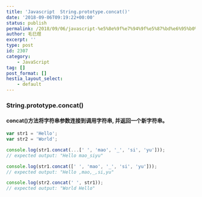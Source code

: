 ```yaml
---
title: 'Javascript  String.prototype.concat()'
date: '2018-09-06T09:19:22+00:00'
status: publish
permalink: /2018/09/06/javascript-%e5%8e%9f%e7%94%9f%e5%87%bd%e6%95%b0%e7%94%a8%e6%b3%95%e6%94%b6%e5%bd%95
author: 毛巳煜
excerpt: ''
type: post
id: 2307
category:
    - JavaScript
tag: []
post_format: []
hestia_layout_select:
    - default
---
```

### String.prototype.concat()

#### concat()方法将字符串参数连接到调用字符串, 并返回一个新字符串。

```javascript
var str1 = 'Hello';
var str2 = 'World';

console.log(str1.concat(...[' ', 'mao', '_', 'si', 'yu']));
// expected output: "Hello mao_siyu"

console.log(str1.concat([' ', 'mao', '_', 'si', 'yu']));
// expected output: "Hello ,mao,_,si,yu"

console.log(str2.concat(' ', str1));
// expected output: "World Hello"

```